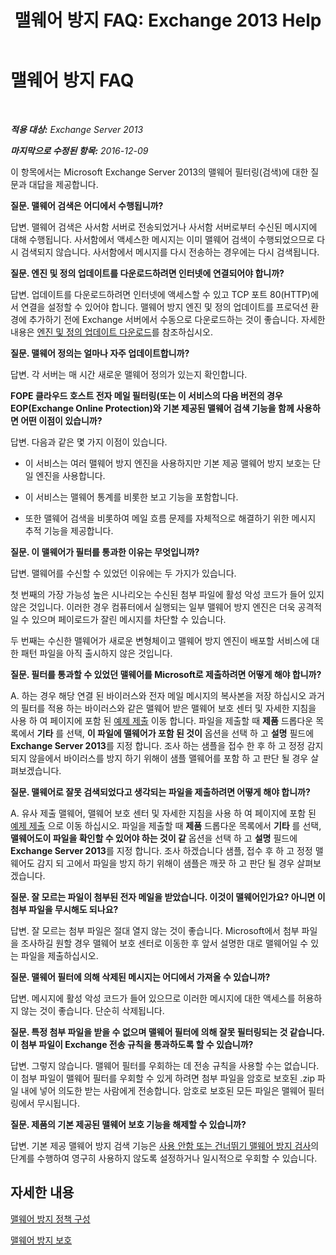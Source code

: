 ﻿---
title: '맬웨어 방지 FAQ: Exchange 2013 Help'
TOCTitle: 맬웨어 방지 FAQ
ms:assetid: e1c069e2-ed8a-4d8a-b81a-5b49b2cf24c9
ms:mtpsurl: https://technet.microsoft.com/ko-kr/library/JJ150577(v=EXCHG.150)
ms:contentKeyID: 50484334
ms.date: 05/22/2018
mtps_version: v=EXCHG.150
ms.translationtype: MT
---

# 맬웨어 방지 FAQ

 

_**적용 대상:** Exchange Server 2013_

_**마지막으로 수정된 항목:** 2016-12-09_

이 항목에서는 Microsoft Exchange Server 2013의 맬웨어 필터링(검색)에 대한 질문과 대답을 제공합니다.

**질문. 맬웨어 검색은 어디에서 수행됩니까?**

답변. 맬웨어 검색은 사서함 서버로 전송되었거나 사서함 서버로부터 수신된 메시지에 대해 수행됩니다. 사서함에서 액세스한 메시지는 이미 맬웨어 검색이 수행되었으므로 다시 검색되지 않습니다. 사서함에서 메시지를 다시 전송하는 경우에는 다시 검색됩니다.

**질문. 엔진 및 정의 업데이트를 다운로드하려면 인터넷에 연결되어야 합니까?**

답변. 업데이트를 다운로드하려면 인터넷에 액세스할 수 있고 TCP 포트 80(HTTP)에서 연결을 설정할 수 있어야 합니다. 맬웨어 방지 엔진 및 정의 업데이트를 프로덕션 환경에 추가하기 전에 Exchange 서버에서 수동으로 다운로드하는 것이 좋습니다. 자세한 내용은 [엔진 및 정의 업데이트 다운로드](download-engine-and-definition-updates-exchange-2013-help.md)를 참조하십시오.

**질문. 맬웨어 정의는 얼마나 자주 업데이트합니까?**

답변. 각 서버는 매 시간 새로운 맬웨어 정의가 있는지 확인합니다.

**FOPE 클라우드 호스트 전자 메일 필터링(또는 이 서비스의 다음 버전의 경우 EOP(Exchange Online Protection)와 기본 제공된 맬웨어 검색 기능을 함께 사용하면 어떤 이점이 있습니까?**

답변. 다음과 같은 몇 가지 이점이 있습니다.

  - 이 서비스는 여러 맬웨어 방지 엔진을 사용하지만 기본 제공 맬웨어 방지 보호는 단일 엔진을 사용합니다.

  - 이 서비스는 맬웨어 통계를 비롯한 보고 기능을 포함합니다.

  - 또한 맬웨어 검색을 비롯하여 메일 흐름 문제를 자체적으로 해결하기 위한 메시지 추적 기능을 제공합니다.

**질문. 이 맬웨어가 필터를 통과한 이유는 무엇입니까?**

답변. 맬웨어를 수신할 수 있었던 이유에는 두 가지가 있습니다.

첫 번째의 가장 가능성 높은 시나리오는 수신된 첨부 파일에 활성 악성 코드가 들어 있지 않은 것입니다. 이러한 경우 컴퓨터에서 실행되는 일부 맬웨어 방지 엔진은 더욱 공격적일 수 있으며 페이로드가 잘린 메시지를 차단할 수 있습니다.

두 번째는 수신한 맬웨어가 새로운 변형체이고 맬웨어 방지 엔진이 배포할 서비스에 대한 패턴 파일을 아직 출시하지 않은 것입니다.

**질문. 필터를 통과할 수 있었던 맬웨어를 Microsoft로 제출하려면 어떻게 해야 합니까?**

A. 하는 경우 해당 연결 된 바이러스와 전자 메일 메시지의 복사본을 저장 하십시오 과거의 필터를 적용 하는 바이러스와 같은 맬웨어 받은 맬웨어 보호 센터 및 자세한 지침을 사용 하 여 페이지에 포함 된 [예제 제출](https://go.microsoft.com/fwlink/?linkid=196858) 이동 합니다. 파일을 제출할 때 **제품** 드롭다운 목록에서 **기타** 를 선택, **이 파일에 맬웨어가 포함 된 것이** 옵션을 선택 하 고 **설명** 필드에 **Exchange Server 2013**를 지정 합니다. 조사 하는 샘플을 접수 한 후 하 고 정정 감지 되지 않을에서 바이러스를 방지 하기 위해이 샘플 맬웨어를 포함 하 고 판단 될 경우 살펴보겠습니다.

**질문. 맬웨어로 잘못 검색되었다고 생각되는 파일을 제출하려면 어떻게 해야 합니까?**

A. 유사 제출 맬웨어, 맬웨어 보호 센터 및 자세한 지침을 사용 하 여 페이지에 포함 된 [예제 제출](https://go.microsoft.com/fwlink/?linkid=196858) 으로 이동 하십시오. 파일을 제출할 때 **제품** 드롭다운 목록에서 **기타** 를 선택, **맬웨어도이 파일을 확인할 수 있어야 하는 것이 같** 옵션을 선택 하 고 **설명** 필드에 **Exchange Server 2013**를 지정 합니다. 조사 하겠습니다 샘플, 접수 후 하 고 정정 맬웨어도 감지 되 고에서 파일을 방지 하기 위해이 샘플은 깨끗 하 고 판단 될 경우 살펴보겠습니다.

**질문. 잘 모르는 파일이 첨부된 전자 메일을 받았습니다. 이것이 맬웨어인가요? 아니면 이 첨부 파일을 무시해도 되나요?**

답변. 잘 모르는 첨부 파일은 절대 열지 않는 것이 좋습니다. Microsoft에서 첨부 파일을 조사하길 원할 경우 맬웨어 보호 센터로 이동한 후 앞서 설명한 대로 맬웨어일 수 있는 파일을 제출하십시오.

**질문. 맬웨어 필터에 의해 삭제된 메시지는 어디에서 가져올 수 있습니까?**

답변. 메시지에 활성 악성 코드가 들어 있으므로 이러한 메시지에 대한 액세스를 허용하지 않는 것이 좋습니다. 단순히 삭제됩니다.

**질문. 특정 첨부 파일을 받을 수 없으며 맬웨어 필터에 의해 잘못 필터링되는 것 같습니다. 이 첨부 파일이 Exchange 전송 규칙을 통과하도록 할 수 있습니까?**

답변. 그렇지 않습니다. 맬웨어 필터를 우회하는 데 전송 규칙을 사용할 수는 없습니다. 이 첨부 파일이 맬웨어 필터를 우회할 수 있게 하려면 첨부 파일을 암호로 보호된 .zip 파일 내에 넣어 의도한 받는 사람에게 전송합니다. 암호로 보호된 모든 파일은 맬웨어 필터링에서 무시됩니다.

**질문. 제품의 기본 제공된 맬웨어 보호 기능을 해제할 수 있습니까?**

답변. 기본 제공 맬웨어 방지 검색 기능은 [사용 안함 또는 건너뛰기 맬웨어 방지 검사](disable-or-bypass-anti-malware-scanning-exchange-2013-help.md)의 단계를 수행하여 영구히 사용하지 않도록 설정하거나 일시적으로 우회할 수 있습니다.

## 자세한 내용

[맬웨어 방지 정책 구성](configure-anti-malware-policies-exchange-2013-help.md)

[맬웨어 방지 보호](anti-malware-protection-exchange-2013-help.md)

